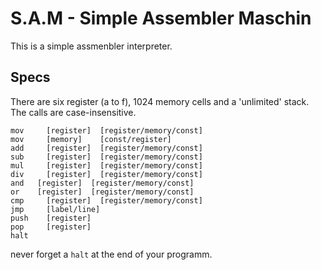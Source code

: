 # S.A.M - Simple Assembler Maschin

This is a simple assmenbler interpreter.

## Specs
There are six register (a to f), 1024 memory cells and a 'unlimited' stack.
The calls are case-insensitive.

``` ASM
mov 	[register]  [register/memory/const]
mov 	[memory]    [const/register]
add 	[register]  [register/memory/const]
sub 	[register]  [register/memory/const]
mul 	[register]  [register/memory/const]
div 	[register]  [register/memory/const]
and   [register]  [register/memory/const]
or    [register]  [register/memory/const]
cmp 	[register]  [register/memory/const]
jmp 	[label/line]
push 	[register]
pop 	[register]
halt
```

never forget a `halt` at the end of your programm.
